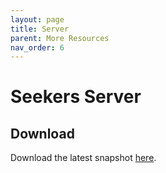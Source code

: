 ```yaml
---
layout: page
title: Server
parent: More Resources
nav_order: 6
---
```


# Seekers Server

## Download

Download the latest snapshot [here](https://github.com/seekers-dev/seekers-javahttps://github.com/seekers-dev/seekers-java).
